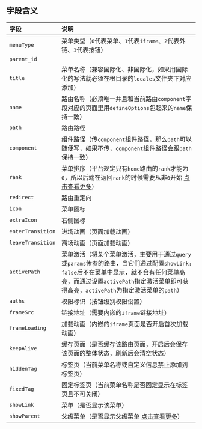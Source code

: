 ## 字段含义

| 字段              | 说明                                                         |
| :---------------- | :----------------------------------------------------------- |
| `menuType`        | 菜单类型（`0`代表菜单、`1`代表`iframe`、`2`代表外链、`3`代表按钮） |
| `parent_id`        |                                                              |
| `title`           | 菜单名称（兼容国际化、非国际化，如果用国际化的写法就必须在根目录的`locales`文件夹下对应添加） |
| `name`            | 路由名称（必须唯一并且和当前路由`component`字段对应的页面里用`defineOptions`包起来的`name`保持一致） |
| `path`            | 路由路径                                                     |
| `component`       | 组件路径（传`component`组件路径，那么`path`可以随便写，如果不传，`component`组件路径会跟`path`保持一致） |
| `rank`            | 菜单排序（平台规定只有`home`路由的`rank`才能为`0`，所以后端在返回`rank`的时候需要从非`0`开始 [点击查看更多](https://pure-admin.github.io/pure-admin-doc/pages/routerMenu/#%E8%8F%9C%E5%8D%95%E6%8E%92%E5%BA%8F-rank)） |
| `redirect`        | 路由重定向                                                   |
| `icon`            | 菜单图标                                                     |
| `extraIcon`       | 右侧图标                                                     |
| `enterTransition` | 进场动画（页面加载动画）                                     |
| `leaveTransition` | 离场动画（页面加载动画）                                     |
| `activePath`      | 菜单激活（将某个菜单激活，主要用于通过`query`或`params`传参的路由，当它们通过配置`showLink: false`后不在菜单中显示，就不会有任何菜单高亮，而通过设置`activePath`指定激活菜单即可获得高亮，`activePath`为指定激活菜单的`path`） |
| `auths`           | 权限标识（按钮级别权限设置）                                 |
| `frameSrc`        | 链接地址（需要内嵌的`iframe`链接地址）                       |
| `frameLoading`    | 加载动画（内嵌的`iframe`页面是否开启首次加载动画）           |
| `keepAlive`       | 缓存页面（是否缓存该路由页面，开启后会保存该页面的整体状态，刷新后会清空状态） |
| `hiddenTag`       | 标签页（当前菜单名称或自定义信息禁止添加到标签页）           |
| `fixedTag`        | 固定标签页（当前菜单名称是否固定显示在标签页且不可关闭）           |
| `showLink`        | 菜单（是否显示该菜单）                                       |
| `showParent`      | 父级菜单（是否显示父级菜单 [点击查看更多](https://pure-admin.github.io/pure-admin-doc/pages/routerMenu/#%E7%AC%AC%E4%B8%80%E7%A7%8D-%E8%AF%A5%E6%A8%A1%E5%BC%8F%E9%92%88%E5%AF%B9%E7%88%B6%E7%BA%A7%E8%8F%9C%E5%8D%95%E4%B8%8B%E5%8F%AA%E6%9C%89%E4%B8%80%E4%B8%AA%E5%AD%90%E8%8F%9C%E5%8D%95%E7%9A%84%E6%83%85%E5%86%B5-%E5%9C%A8%E5%AD%90%E8%8F%9C%E5%8D%95%E7%9A%84-meta-%E5%B1%9E%E6%80%A7%E4%B8%AD%E5%8A%A0%E4%B8%8A-showparent-true-%E5%8D%B3%E5%8F%AF)） |

